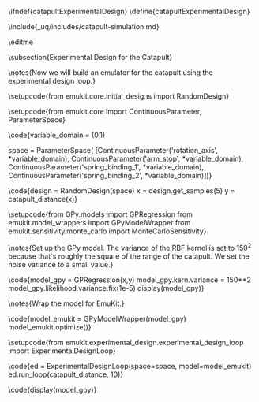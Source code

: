 \ifndef{catapultExperimentalDesign}
\define{catapultExperimentalDesign}


\include{_uq/includes/catapult-simulation.md}

\editme

\subsection{Experimental Design for the Catapult}

\notes{Now we will build an emulator for the catapult using the experimental design loop.}


\setupcode{from emukit.core.initial_designs import RandomDesign}


\setupcode{from emukit.core import ContinuousParameter, ParameterSpace}

\code{variable_domain = (0,1)
           
space = ParameterSpace(
          [ContinuousParameter('rotation_axis', *variable_domain), 
           ContinuousParameter('arm_stop', *variable_domain),
           ContinuousParameter('spring_binding_1', *variable_domain),
           ContinuousParameter('spring_binding_2', *variable_domain)])}

\code{design = RandomDesign(space)
x = design.get_samples(5)
y = catapult_distance(x)}

\setupcode{from GPy.models import GPRegression
from emukit.model_wrappers import GPyModelWrapper
from emukit.sensitivity.monte_carlo import MonteCarloSensitivity}

\notes{Set up the GPy model. The variance of the RBF kernel is set to $150^2$ because that's roughly the square of the range of the catapult. We set the noise variance to a small value.}

\code{model_gpy = GPRegression(x,y)
model_gpy.kern.variance = 150**2
model_gpy.likelihood.variance.fix(1e-5)
display(model_gpy)}

\notes{Wrap the model for EmuKit.}

\code{model_emukit = GPyModelWrapper(model_gpy)
model_emukit.optimize()}


\setupcode{from emukit.experimental_design.experimental_design_loop import ExperimentalDesignLoop}

\code{ed = ExperimentalDesignLoop(space=space, model=model_emukit)
ed.run_loop(catapult_distance, 10)}

\code{display(model_gpy)}
